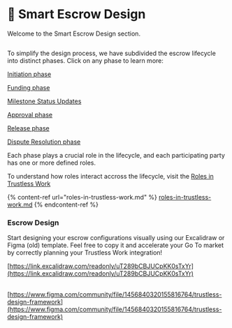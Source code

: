 # 🥸 Smart Escrow Design

Welcome to the Smart Escrow Design section.&#x20;

<figure><img src="../../.gitbook/assets/image (21).png" alt=""><figcaption></figcaption></figure>



To simplify the design process, we have subdivided the escrow lifecycle into distinct phases. Click on any phase to learn more:

[Initiation phase](escrow-lifecycle/initiation-phase.md)

[Funding phase](escrow-lifecycle/funding-phase.md)

[Milestone Status Updates](escrow-lifecycle/milestone-status-update.md)

[Approval phase](escrow-lifecycle/approval-phase.md)

[Release phase](escrow-lifecycle/release-phase.md)

[Dispute Resolution phase](escrow-lifecycle/dispute-resolution.md)

Each phase plays a crucial role in the lifecycle, and each participating party has one or more defined roles.

To understand how roles interact accross the lifecycle, visit the [Roles in Trustless Work](roles-in-trustless-work.md)

{% content-ref url="roles-in-trustless-work.md" %}
[roles-in-trustless-work.md](roles-in-trustless-work.md)
{% endcontent-ref %}

### Escrow Design

Start designing your escrow configurations visually using our Excalidraw or Figma (old)  template. Feel free to copy it and accelerate your Go To market by correctly planning your Trustless Work integration!

[https://link.excalidraw.com/readonly/uT289bCBJUCpKK0sTxYr](https://link.excalidraw.com/readonly/uT289bCBJUCpKK0sTxYr)

&#x20;\
[https://www.figma.com/community/file/1456840320155816764/trustless-design-framework](https://www.figma.com/community/file/1456840320155816764/trustless-design-framework)
